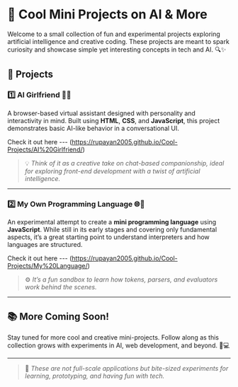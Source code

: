 # 🚀 Cool Mini Projects on AI & More

Welcome to a small collection of fun and experimental projects exploring artificial intelligence and creative coding. These projects are meant to spark curiosity and showcase simple yet interesting concepts in tech and AI. 🔍✨

## 📌 Projects

### 1️⃣ AI Girlfriend 💬🤖
A browser-based virtual assistant designed with personality and interactivity in mind. Built using **HTML**, **CSS**, and **JavaScript**, this project demonstrates basic AI-like behavior in a conversational UI.

Check it out here ---  (https://rupayan2005.github.io/Cool-Projects/AI%20Girlfriend/)

> 💡 *Think of it as a creative take on chat-based companionship, ideal for exploring front-end development with a twist of artificial intelligence.*

---

### 2️⃣ My Own Programming Language 🌐🧪
An experimental attempt to create a **mini programming language** using **JavaScript**. While still in its early stages and covering only fundamental aspects, it’s a great starting point to understand interpreters and how languages are structured.

Check it out here ---  (https://rupayan2005.github.io/Cool-Projects/My%20Language/)

> ⚙️ *It’s a fun sandbox to learn how tokens, parsers, and evaluators work behind the scenes.*

---

## 📚 More Coming Soon!

Stay tuned for more cool and creative mini-projects. Follow along as this collection grows with experiments in AI, web development, and beyond. 🌱💻

---

> 🎯 *These are not full-scale applications but bite-sized experiments for learning, prototyping, and having fun with tech.*


